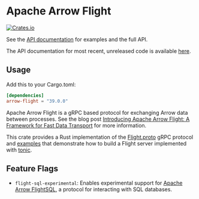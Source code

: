 <!---
  Licensed to the Apache Software Foundation (ASF) under one
  or more contributor license agreements.  See the NOTICE file
  distributed with this work for additional information
  regarding copyright ownership.  The ASF licenses this file
  to you under the Apache License, Version 2.0 (the
  "License"); you may not use this file except in compliance
  with the License.  You may obtain a copy of the License at

    http://www.apache.org/licenses/LICENSE-2.0

  Unless required by applicable law or agreed to in writing,
  software distributed under the License is distributed on an
  "AS IS" BASIS, WITHOUT WARRANTIES OR CONDITIONS OF ANY
  KIND, either express or implied.  See the License for the
  specific language governing permissions and limitations
  under the License.
-->

# Apache Arrow Flight

[![Crates.io](https://img.shields.io/crates/v/arrow-flight.svg)](https://crates.io/crates/arrow-flight)


See the [API documentation](https://docs.rs/arrow_flight/latest) for examples and the full API.

The API documentation for most recent, unreleased code is available [here](https://arrow.apache.org/rust/arrow_flight/index.html).

## Usage

Add this to your Cargo.toml:

```toml
[dependencies]
arrow-flight = "39.0.0"
```

Apache Arrow Flight is a gRPC based protocol for exchanging Arrow data between processes. See the blog post [Introducing Apache Arrow Flight: A Framework for Fast Data Transport](https://arrow.apache.org/blog/2019/10/13/introducing-arrow-flight/) for more information.

This crate provides a Rust implementation of the
[Flight.proto](../format/Flight.proto) gRPC protocol and
[examples](https://github.com/apache/arrow-rs/tree/master/arrow-flight/examples)
that demonstrate how to build a Flight server implemented with [tonic](https://docs.rs/crate/tonic/latest).

## Feature Flags

- `flight-sql-experimental`: Enables experimental support for
  [Apache Arrow FlightSQL](https://arrow.apache.org/docs/format/FlightSql.html),
  a protocol for interacting with SQL databases.
